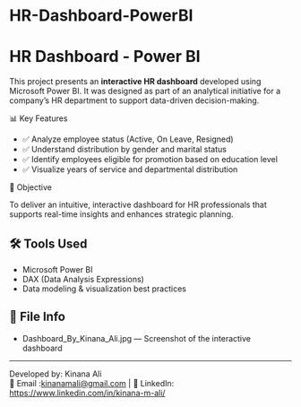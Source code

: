 # HR-Dashboard-PowerBI
# HR Dashboard - Power BI

This project presents an **interactive HR dashboard** developed using Microsoft Power BI. It was designed as part of an analytical initiative for a company’s HR department to support data-driven decision-making.

 📊 Key Features

- ✅ Analyze employee status (Active, On Leave, Resigned)
- ✅ Understand distribution by gender and marital status
- ✅ Identify employees eligible for promotion based on education level
- ✅ Visualize years of service and departmental distribution

 🎯 Objective

To deliver an intuitive, interactive dashboard for HR professionals that supports real-time insights and enhances strategic planning.

## 🛠 Tools Used

- Microsoft Power BI
- DAX (Data Analysis Expressions)
- Data modeling & visualization best practices


## 📁 File Info

- Dashboard_By_Kinana_Ali.jpg — Screenshot of the interactive dashboard


---

Developed by: Kinana Ali  
📧 Email :kinanamali@gmail.com | 💼 LinkedIn: https://www.linkedin.com/in/kinana-m-ali/


